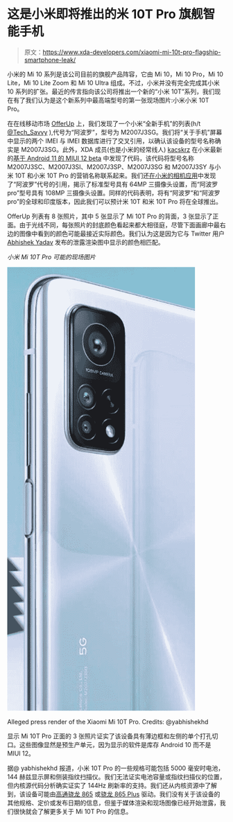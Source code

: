 # 这是小米即将推出的米 10T Pro 旗舰智能手机

> 原文：<https://www.xda-developers.com/xiaomi-mi-10t-pro-flagship-smartphone-leak/>

小米的 Mi 10 系列是该公司目前的旗舰产品阵容，它由 Mi 10，Mi 10 Pro，Mi 10 Lite，Mi 10 Lite Zoom 和 Mi 10 Ultra 组成。不过，小米并没有完全完成其小米 10 系列的扩张。最近的传言指向该公司将推出一个新的“小米 10T”系列，我们现在有了我们认为是这个新系列中最高端型号的第一张现场图片:小米小米 10T Pro。

在在线移动市场 [OfferUp](https://offerup.com/) 上，我们发现了一个小米“全新手机”的列表(h/t [@Tech_Savvy](https://twitter.com/Tech__Savvy) ),代号为“阿波罗”，型号为 M2007J3SG。我们将“关于手机”屏幕中显示的两个 IMEI 与 IMEI 数据库进行了交叉引用，以确认该设备的型号名称确实是 M2007J3SG。此外，XDA 成员(也是小米的经常线人) [kacskrz](https://forum.xda-developers.com/member.php?u=8240900) 在小米最新的[基于 Android 11 的 MIUI 12 beta](https://www.xda-developers.com/download-xiaomi-mi-10-mi-10-pro-first-miui-12-china-beta-android-11/) 中发现了代码，该代码将型号名称 M2007J3SC、M2007J3SI、M2007J3SP、M2007J3SG 和 M2007J3SY 与小米 10T 和小米 10T Pro 的营销名称联系起来。我们还[在小米的相机应用](https://www.xda-developers.com/xiaomi-working-another-smartphone-108mp-64mp-camera-gauguin-gauguinpro-china-india-international/)中发现了“阿波罗”代号的引用，揭示了标准型号具有 64MP 三摄像头设置，而“阿波罗 pro”型号具有 108MP 三摄像头设置。同样的代码表明，将有“阿波罗”和“阿波罗 pro”的全球和印度版本，因此我们可以预计米 10T 和米 10T Pro 将在全球推出。

OfferUp 列表有 8 张照片，其中 5 张显示了 Mi 10T Pro 的背面，3 张显示了正面。由于光线不同，每张照片的封底颜色看起来都大相径庭，尽管下面画廊中最右边的图像中看到的颜色可能最接近实际颜色。我们认为这是因为它与 Twitter 用户 [Abhishek Yadav](https://twitter.com/yabhishekhd/status/1298645623906787334) 发布的泄露渲染图中显示的颜色相匹配。

*小米 Mi 10T Pro 可能的现场图片*

 <picture>![](img/fd90418697d76e9690d7690e576605af.png)</picture> 

Alleged press render of the Xiaomi Mi 10T Pro. Credits: @yabhishekhd

显示 Mi 10T Pro 正面的 3 张照片证实了该设备具有薄边框和左侧的单个打孔切口。这些图像显然是预生产单元，因为显示的软件是库存 Android 10 而不是 MIUI 12。

据@ yabhishekhd 报道，小米 10T Pro 的一些规格可能包括 5000 毫安时电池，144 赫兹显示屏和侧装指纹扫描仪。我们无法证实电池容量或指纹扫描仪的位置，但内核源代码分析确实证实了 144Hz 刷新率的支持。我们还从内核资源中了解到，该设备可能由[高通骁龙 865](https://www.xda-developers.com/qualcomm-snapdragon-865-processor-specifications-features/) 或[骁龙 865 Plus](https://www.xda-developers.com/qualcomm-snapdragon-865-plus-launch/) 驱动。我们没有关于该设备的其他规格、定价或发布日期的信息，但鉴于媒体渲染和现场图像已经开始泄露，我们很快就会了解更多关于 Mi 10T Pro 的信息。